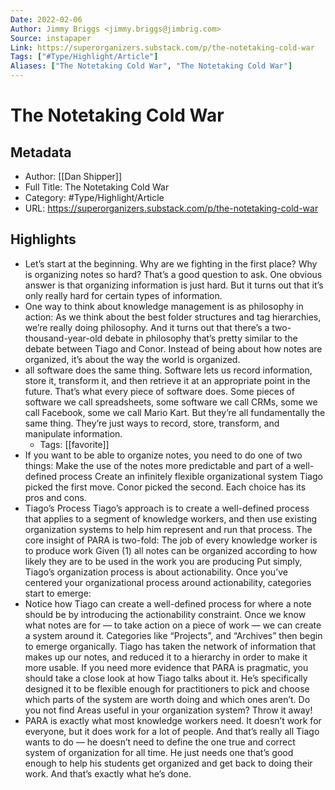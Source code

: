 ```yaml
---
Date: 2022-02-06
Author: Jimmy Briggs <jimmy.briggs@jimbrig.com>
Source: instapaper
Link: https://superorganizers.substack.com/p/the-notetaking-cold-war
Tags: ["#Type/Highlight/Article"]
Aliases: ["The Notetaking Cold War", "The Notetaking Cold War"]
---
```

# The Notetaking Cold War

## Metadata
- Author: [[Dan Shipper]]
- Full Title: The Notetaking Cold War
- Category: #Type/Highlight/Article
- URL: https://superorganizers.substack.com/p/the-notetaking-cold-war

## Highlights
- Let’s start at the beginning. Why are we fighting in the first place? Why is organizing notes so hard?
  That’s a good question to ask.
  One obvious answer is that organizing information is just hard. But it turns out that it’s only really hard for certain types of information.
- One way to think about knowledge management is as philosophy in action:
  As we think about the best folder structures and tag hierarchies, we’re really doing philosophy. And it turns out that there’s a two-thousand-year-old debate in philosophy that’s pretty similar to the debate between Tiago and Conor.
  Instead of being about how notes are organized, it’s about the way the world is organized.
- all software does the same thing.
  Software lets us record information, store it, transform it, and then retrieve it at an appropriate point in the future.
  That’s what every piece of software does. Some pieces of software we call spreadsheets, some software we call CRMs, some we call Facebook, some we call Mario Kart. But they’re all fundamentally the same thing.
  They’re just ways to record, store, transform, and manipulate information.
    - Tags: [[favorite]] 
- If you want to be able to organize notes, you need to do one of two things:
  Make the use of the notes more predictable and part of a well-defined process
  Create an infinitely flexible organizational system
  Tiago picked the first move. Conor picked the second. Each choice has its pros and cons.
- Tiago’s Process
  Tiago’s approach is to create a well-defined process that applies to a segment of knowledge workers, and then use existing organization systems to help him represent and run that process.
  The core insight of PARA is two-fold:
  The job of every knowledge worker is to produce work
  Given (1) all notes can be organized according to how likely they are to be used in the work you are producing
  Put simply, Tiago’s organization process is about actionability. Once you’ve centered your organizational process around actionability, categories start to emerge:
- Notice how Tiago can create a well-defined process for where a note should be by introducing the actionability constraint. Once we know what notes are for — to take action on a piece of work — we can create a system around it. Categories like “Projects”, and “Archives” then begin to emerge organically.
  Tiago has taken the network of information that makes up our notes, and reduced it to a hierarchy in order to make it more usable.
  If you need more evidence that PARA is pragmatic, you should take a close look at how Tiago talks about it. He’s specifically designed it to be flexible enough for practitioners to pick and choose which parts of the system are worth doing and which ones aren’t. Do you not find Areas useful in your organization system? Throw it away!
- PARA is exactly what most knowledge workers need. It doesn’t work for everyone, but it does work for a lot of people. And that’s really all Tiago wants to do — he doesn’t need to define the one true and correct system of organization for all time. He just needs one that’s good enough to help his students get organized and get back to doing their work.
  And that’s exactly what he’s done.
